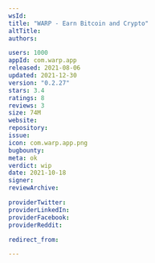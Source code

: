 ```yaml
---
wsId: 
title: "WARP - Earn Bitcoin and Crypto"
altTitle: 
authors:

users: 1000
appId: com.warp.app
released: 2021-08-06
updated: 2021-12-30
version: "0.2.27"
stars: 3.4
ratings: 8
reviews: 3
size: 74M
website: 
repository: 
issue: 
icon: com.warp.app.png
bugbounty: 
meta: ok
verdict: wip
date: 2021-10-18
signer: 
reviewArchive:

providerTwitter: 
providerLinkedIn: 
providerFacebook: 
providerReddit: 

redirect_from:

---
```


